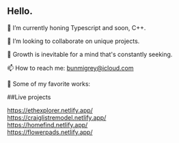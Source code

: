 ## Hello.

🔭 I’m currently honing Typescript and soon, C++.

👯 I’m looking to collaborate on unique projects.

🌱 Growth is inevitable for a mind that's constantly seeking.

📫 How to reach me: bunmigrey@icloud.com

💞️ Some of my favorite works: 

##Live projects




  https://ethexplorer.netlify.app/  
  https://craiglistremodel.netlify.app/  
  https://homefind.netlify.app/  
  https://flowerpads.netlify.app/
